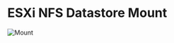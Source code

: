 # ESXi NFS Datastore Mount

![Mount](C:\Users\juan\SynologyDrive\Documents\GitHub\VMWare\ESXi_NFS_Datastore_Mount.assets\Mount.png)

